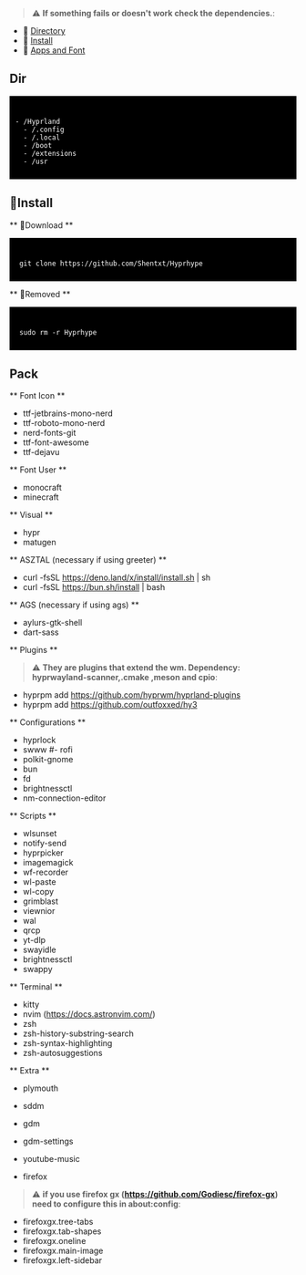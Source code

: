 > :warning: **If something fails or doesn't work check the dependencies.**: 

- 🌸 [Directory](https://github.com/Shentxt/Hyprhype/tree/master#Dir)
- 🌸 [Install](https://github.com/Shentxt/Hyprhype/tree/master#Install)
- 🌸 [Apps and Font](https://github.com/Shentxt/Hyprhype/tree/master#Pack)

## Dir

<div style="background-color: black; color: white; padding: 10px;">
<pre><code>
- /Hyprland
  - /.config
  - /.local
  - /boot
  - /extensions
  - /usr
</code></pre>
</div>

## 💾Install

** 💾Download **

<div style="background-color: black; color: white; padding: 10px;">
<pre><code>
 git clone https://github.com/Shentxt/Hyprhype
</code></pre>
</div>
 
** 💾Removed **

<div style="background-color: black; color: white; padding: 10px;">
<pre><code>
 sudo rm -r Hyprhype
</code></pre>
</div>

## Pack

** Font Icon **

- ttf-jetbrains-mono-nerd 
- ttf-roboto-mono-nerd 
- nerd-fonts-git 
- ttf-font-awesome 
- ttf-dejavu

** Font User **

- monocraft
- minecraft

** Visual **

- hypr
- matugen

** ASZTAL (necessary if using greeter) **

- curl -fsSL https://deno.land/x/install/install.sh | sh 
- curl -fsSL https://bun.sh/install | bash

** AGS (necessary if using ags) **

- aylurs-gtk-shell
- dart-sass

** Plugins **

> :warning: **They are plugins that extend the wm. Dependency: hyprwayland-scanner,.cmake ,meson and cpio**: 

- hyprpm add https://github.com/hyprwm/hyprland-plugins
- hyprpm add https://github.com/outfoxxed/hy3

** Configurations **

- hyprlock
- swww
#- rofi 
- polkit-gnome
- bun
- fd
- brightnessctl
- nm-connection-editor

** Scripts **

- wlsunset 
- notify-send
- hyprpicker
- imagemagick
- wf-recorder 
- wl-paste
- wl-copy 
- grimblast
- viewnior
- wal 
- qrcp
- yt-dlp
- swayidle
- brightnessctl
- swappy

** Terminal **

- kitty
- nvim (https://docs.astronvim.com/)
- zsh
- zsh-history-substring-search 
- zsh-syntax-highlighting 
- zsh-autosuggestions

** Extra **

- plymouth
- sddm
- gdm
- gdm-settings
- youtube-music

- firefox 

> :warning: **if you use firefox gx (https://github.com/Godiesc/firefox-gx) need to configure this in about:config**: 

- firefoxgx.tree-tabs
- firefoxgx.tab-shapes
- firefoxgx.oneline
- firefoxgx.main-image
- firefoxgx.left-sidebar

